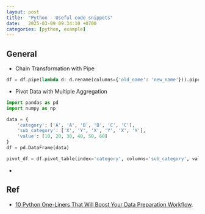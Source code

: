 ```yaml
---
layout: post
title:  "Python - Useful code snippets"
date:   2025-03-09 09:34:10 +0700
categories: [python, example]
---
```


## General
- Chain Transformation with Pipe
~~~python
df = df.pipe(lambda d: d.rename(columns={'old_name': 'new_name'})).pipe(lambda d: d.query('new_name > 10'))
~~~

- Pivot Data with Multiple Aggregation
~~~python
import pandas as pd
import numpy as np

data = {
    'category': ['A', 'A', 'B', 'B', 'C', 'C'],
    'sub_category': ['X', 'Y', 'X', 'Y', 'X', 'Y'],
    'value': [10, 20, 30, 40, 50, 60]
}
df = pd.DataFrame(data)

pivot_df = df.pivot_table(index='category', columns='sub_category', values='value', aggfunc={'value': [np.mean, np.sum]})
~~~

- 


## Ref
- [10 Python One-Liners That Will Boost Your Data Preparation Workflow](https://machinelearningmastery.com/10-python-one-liners-that-will-boost-your-data-preparation-workflow/).

